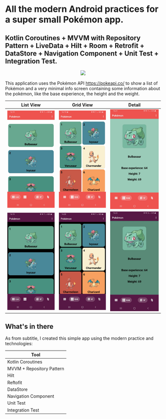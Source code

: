# All the modern Android practices for a super small Pokémon app.


## Kotlin Coroutines + MVVM with Repository Pattern + LiveData + Hilt + Room + Retrofit + DataStore + Navigation Component + Unit Test + Integration Test.

<p align="center">
  <img src="https://media.pokemoncentral.it/wiki/thumb/5/53/Logo_Pok%C3%A9mon.png/600px-Logo_Pok%C3%A9mon.png?raw=true">
</p>

This application uses the Pokémon API https://pokeapi.co/ to show a list of Pokémon and a very minimal info screen containing some information about the pokémon, like the base experience, the height and the weight.

| List View   |      Grid View      |  Detail |
|:----------:|:-------------:|:------:|
| ![alt text](https://github.com/dariobrux/Pokemon/blob/main/others/photo_2020-10-26%2016.23.33.jpeg) |  ![alt text](https://github.com/dariobrux/Pokemon/blob/main/others/photo_2020-10-26%2016.23.42.jpeg) | ![alt text](https://github.com/dariobrux/Pokemon/blob/main/others/photo_2020-10-26%2016.23.48.jpeg) |
| ![alt text](https://github.com/dariobrux/Pokemon/blob/main/others/photo_2020-10-26%2016.23.39.jpeg) |    ![alt text](https://github.com/dariobrux/Pokemon/blob/main/others/photo_2020-10-26%2016.23.44.jpeg)   |   ![alt text](https://github.com/dariobrux/Pokemon/blob/main/others/photo_2020-10-26%2016.23.50.jpeg) |


## What's in there

As from subtitle, I created this simple app using the modern practice and technologies:

| Tool |
| ------ |
| Kotlin Coroutines |
| MVVM + Repository Pattern |
| Hilt |
| Reftofit |
| DataStore |
| Navigation Component |
| Unit Test |
| Integration Test |
